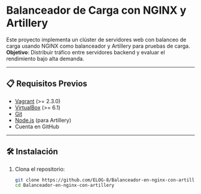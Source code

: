 # Balanceador de Carga con NGINX y Artillery

Este proyecto implementa un clúster de servidores web con balanceo de carga usando NGINX como balanceador y Artillery para pruebas de carga.  
**Objetivo**: Distribuir tráfico entre servidores backend y evaluar el rendimiento bajo alta demanda.

---

## 📋 Requisitos Previos
- [Vagrant](https://www.vagrantup.com/) (>= 2.3.0)
- [VirtualBox](https://www.virtualbox.org/) (>= 6.1)
- [Git](https://git-scm.com/)
- [Node.js](https://nodejs.org/) (para Artillery)
- Cuenta en GitHub

---

## 🛠 Instalación
1. Clona el repositorio:
   ```bash
   git clone https://github.com/ELOG-8/Balanceador-en-nginx-con-artillery.git
   cd Balanceador-en-nginx-con-artillery
